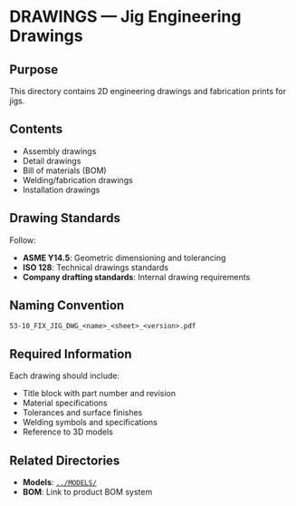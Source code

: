 # DRAWINGS — Jig Engineering Drawings

## Purpose

This directory contains 2D engineering drawings and fabrication prints for jigs.

## Contents

- Assembly drawings
- Detail drawings
- Bill of materials (BOM)
- Welding/fabrication drawings
- Installation drawings

## Drawing Standards

Follow:
- **ASME Y14.5**: Geometric dimensioning and tolerancing
- **ISO 128**: Technical drawings standards
- **Company drafting standards**: Internal drawing requirements

## Naming Convention

```
53-10_FIX_JIG_DWG_<name>_<sheet>_<version>.pdf
```

## Required Information

Each drawing should include:
- Title block with part number and revision
- Material specifications
- Tolerances and surface finishes
- Welding symbols and specifications
- Reference to 3D models

## Related Directories

- **Models**: [`../MODELS/`](../MODELS/)
- **BOM**: Link to product BOM system
